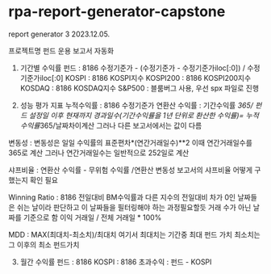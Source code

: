 # rpa-report-generator-capstone
report generator 3 
2023.12.05.

프로젝트명 
펀드 운용 보고서 자동화

1. 기간별 수익률 
펀드 : 8186 수정기준가 - (수정기준가 - 수정기준가iloc[:0]) / 수정기준가iloc[:0]
KOSPI : 8186 KOSPI지수 
KOSPI200 : 8186 KOSPI200지수
KOSDAQ : 8186 KOSDAQ지수
S&P500 : 블룸버그 사용, 우선 spx 파일로 진행

2. 성능 평가 지표 
누적수익률 : 8186 수정기준가 
연환산 수익률 : 기간수익률 *365/ 펀드 설정일 이후 현재까지 경과일수(기간수익률을 1년 단위로 환산한 수익률)= 누적수익률*365/날짜차이계산
그러나 다른 보고서에서는 값이 다름

변동성 : 변동성은 일일 수익률의 표준편차*(연간거래일수)**2 
이때 연간거래일수를 365로 계산 
그러나 연간거래일수는 일반적으로 252일로 계산 

샤프비율 : 연환산 수익률 - 무위험 수익률 /연환산 변동성
보고서의 샤프비율 어떻게 구했는지 확인 필요

Winning Ratio : 8186 전일대비 BM수익률과 다른 지수의 전일대비 차가 0인 날짜들은 쉬는 날이라 판단하고 이 날짜들을 필터링해야 하는 과정필요할듯 
거래 수가 아닌 날짜를 기준으로 함
이익 거래일 / 전체 거래일 * 100%

MDD : MAX(최대치-최소치)/최대치
여기서 최대치는 기간중 최대 펀드 가치
최소치는 그 이후의 최소 펀드가치

3. 월간 수익률 
펀드 : 8186
KOSPI : 8186
초과수익 : 펀드 - KOSPI
